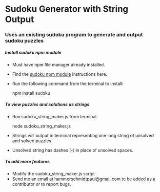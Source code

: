 # Sudoku Generator with String Output
### Uses an existing sudoku program to generate and output sudoku puzzles
##### Install sudoku npm module
* Must have npm file manager already installed.
* Find the [sudoku npm module](https://www.npmjs.com/package/sudoku) instructions here.
* Run the following command from the terminal to install:
    
    npm install sudoku
##### To view puzzles and solutions as strings
* Run sudoku_string_maker.js from terminal:

    node sudoku_string_maker.js
* Strings will output in terminal representing one long string of unsolved and solved puzzles.
* Unsolved string has dashes (-) in place of unsolved spaces.
##### To add more features
* Modify the sudoku_string_maker.js script
* Send me an email at [hammerschmidtpaul@gmail.com](hammerschmidtpaul@gmail.com) to be added as a contributor or to report bugs.
